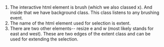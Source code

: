 1. The interactive html element is brush (which we also classed x). And inside that we have background class. This class listens to any brushing event.
2. The name of the html element used for selection is extent. 
3. There are two other elements-- resize e and w (most likely stands for east and west). These are two edges of the extent class and can be used for extending the selection.